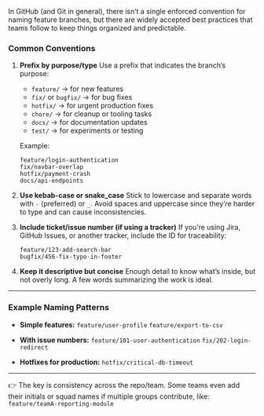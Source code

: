 In GitHub (and Git in general), there isn’t a single enforced convention for naming feature branches, but there are widely accepted best practices that teams follow to keep things organized and predictable.

### Common Conventions

1. **Prefix by purpose/type**
   Use a prefix that indicates the branch’s purpose:

   * `feature/` → for new features
   * `fix/` or `bugfix/` → for bug fixes
   * `hotfix/` → for urgent production fixes
   * `chore/` → for cleanup or tooling tasks
   * `docs/` → for documentation updates
   * `test/` → for experiments or testing

   Example:

   ```
   feature/login-authentication
   fix/navbar-overlap
   hotfix/payment-crash
   docs/api-endpoints
   ```

2. **Use kebab-case or snake\_case**
   Stick to lowercase and separate words with `-` (preferred) or `_`. Avoid spaces and uppercase since they’re harder to type and can cause inconsistencies.

3. **Include ticket/issue number (if using a tracker)**
   If you’re using Jira, GitHub Issues, or another tracker, include the ID for traceability:

   ```
   feature/123-add-search-bar
   bugfix/456-fix-typo-in-footer
   ```

4. **Keep it descriptive but concise**
   Enough detail to know what’s inside, but not overly long. A few words summarizing the work is ideal.

---

### Example Naming Patterns

* **Simple features:**
  `feature/user-profile`
  `feature/export-to-csv`

* **With issue numbers:**
  `feature/101-user-authentication`
  `fix/202-login-redirect`

* **Hotfixes for production:**
  `hotfix/critical-db-timeout`

---

👉 The key is consistency across the repo/team. Some teams even add their initials or squad names if multiple groups contribute, like:
`feature/teamA-reporting-module`

